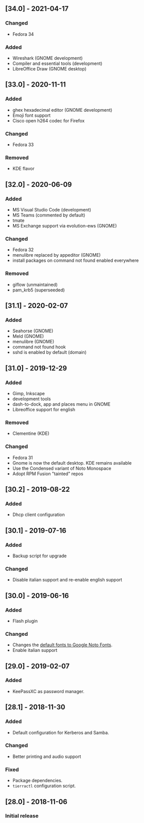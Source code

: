 ## [34.0] - 2021-04-17

### Changed
- Fedora 34

### Added
 - Wireshark (GNOME development)
 - Compiler and essential tools (development)
 - LibreOffice Draw (GNOME desktop)

## [33.0] - 2020-11-11

### Added
 - ghex hexadecimal editor (GNOME development)
 - Emoji font support
 - Cisco open h264 codec for Firefox

### Changed
- Fedora 33

### Removed
- KDE flavor

## [32.0] - 2020-06-09

### Added
 - MS Visual Studio Code (development)
 - MS Teams (commented by default)
 - tmate
 - MS Exchange support via evolution-ews (GNOME)

### Changed
- Fedora 32
- menulibre replaced by appeditor (GNOME)
- install packages on command not found enabled everywhere

### Removed
- giflow (unmaintained)
- pam_krb5 (superseeded)

## [31.1] - 2020-02-07

### Added
 - Seahorse (GNOME)
 - Meld (GNOME)
 - menulibre (GNOME)
 - command not found hook
 - sshd is enabled by default (domain)

## [31.0] - 2019-12-29

### Added
- Gimp, Inkscape
- development tools
- dash-to-dock, app and places menu in GNOME
- Libreoffice support for english

### Removed
- Clementine (KDE)

### Changed
- Fedora 31
- Gnome is now the default desktop. KDE remains available
- Use the Condensed variant of Noto Monospace
- Adopt RPM Fusion "tainted" repos

## [30.2] - 2019-08-22

### Added
- Dhcp client configuration

## [30.1] - 2019-07-16

### Added
- Backup script for upgrade

### Changed
- Disable italian support and re-enable english support

## [30.0] - 2019-06-16

### Added
- Flash plugin

### Changed
- Changes the [default fonts to Google Noto Fonts][3001].
- Enable italian support

## [29.0] - 2019-02-07

### Added
- KeePassXC as password manager.

## [28.1] - 2018-11-30

### Added
- Default configuration for Kerberos and Samba.
### Changed
- Better printing and audio support
### Fixed
- Package dependencies.
- `tierractl` configuration script.

## [28.0] - 2018-11-06

### Initial release

[3001]: https://fedoraproject.org/wiki/Changes/DefaultFontsToNoto
